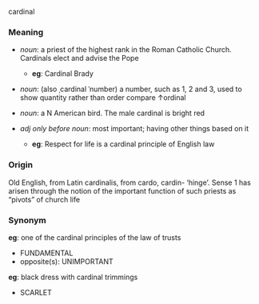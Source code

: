 cardinal
### Meaning
+ _noun_:  a priest of the highest rank in the Roman Catholic Church. Cardinals elect and advise the Pope
	+ __eg__: Cardinal Brady
+ _noun_: (also ˌcardinal ˈnumber) a number, such as 1, 2 and 3, used to show quantity rather than order compare ↑ordinal
+ _noun_: a N American bird. The male cardinal is bright red

+ _adj only before noun_: most important; having other things based on it
	+ __eg__: Respect for life is a cardinal principle of English law
### Origin

Old English, from Latin cardinalis, from cardo, cardin- ‘hinge’. Sense 1 has arisen through the notion of the important function of such priests as “pivots” of church life

### Synonym

__eg__: one of the cardinal principles of the law of trusts

+ FUNDAMENTAL
+ opposite(s): UNIMPORTANT

__eg__:  black dress with cardinal trimmings

+ SCARLET


